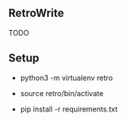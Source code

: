 ## RetroWrite

TODO


## Setup

* python3 -m virtualenv retro

* source retro/bin/activate

* pip install -r requirements.txt
